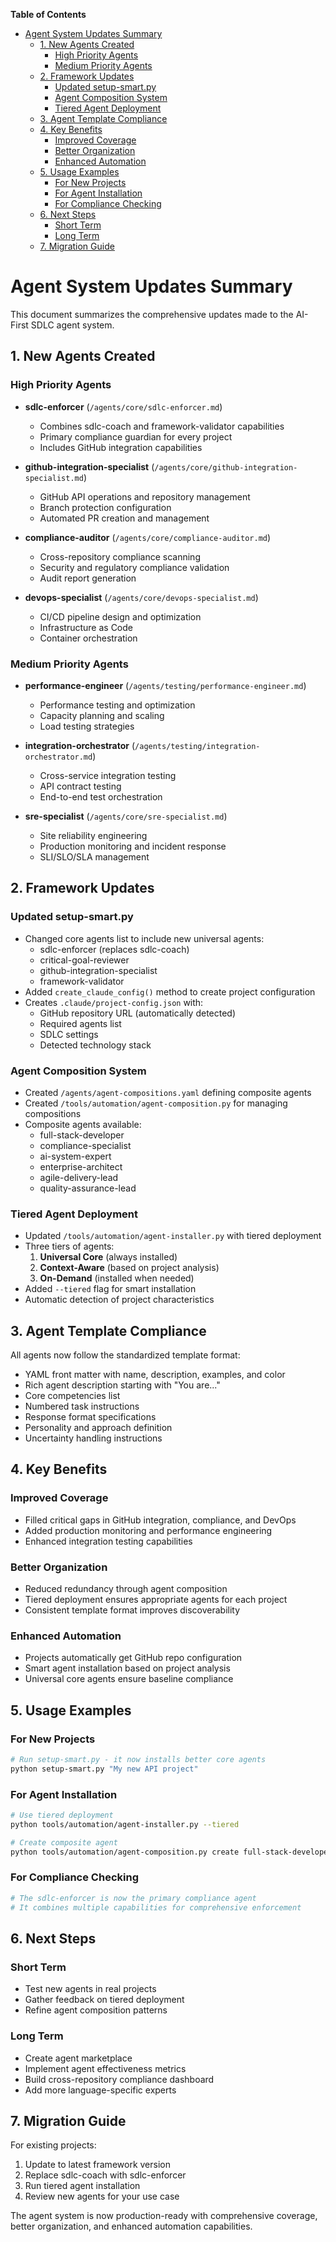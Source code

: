 <!-- START doctoc generated TOC please keep comment here to allow auto update -->
<!-- DON'T EDIT THIS SECTION, INSTEAD RE-RUN doctoc TO UPDATE -->
**Table of Contents**

- [Agent System Updates Summary](#agent-system-updates-summary)
  - [1. New Agents Created](#1-new-agents-created)
    - [High Priority Agents](#high-priority-agents)
    - [Medium Priority Agents](#medium-priority-agents)
  - [2. Framework Updates](#2-framework-updates)
    - [Updated setup-smart.py](#updated-setup-smartpy)
    - [Agent Composition System](#agent-composition-system)
    - [Tiered Agent Deployment](#tiered-agent-deployment)
  - [3. Agent Template Compliance](#3-agent-template-compliance)
  - [4. Key Benefits](#4-key-benefits)
    - [Improved Coverage](#improved-coverage)
    - [Better Organization](#better-organization)
    - [Enhanced Automation](#enhanced-automation)
  - [5. Usage Examples](#5-usage-examples)
    - [For New Projects](#for-new-projects)
    - [For Agent Installation](#for-agent-installation)
    - [For Compliance Checking](#for-compliance-checking)
  - [6. Next Steps](#6-next-steps)
    - [Short Term](#short-term)
    - [Long Term](#long-term)
  - [7. Migration Guide](#7-migration-guide)

<!-- END doctoc generated TOC please keep comment here to allow auto update -->

# Agent System Updates Summary

This document summarizes the comprehensive updates made to the AI-First SDLC agent system.

## 1. New Agents Created

### High Priority Agents
- **sdlc-enforcer** (`/agents/core/sdlc-enforcer.md`)
  - Combines sdlc-coach and framework-validator capabilities
  - Primary compliance guardian for every project
  - Includes GitHub integration capabilities
  
- **github-integration-specialist** (`/agents/core/github-integration-specialist.md`)
  - GitHub API operations and repository management
  - Branch protection configuration
  - Automated PR creation and management
  
- **compliance-auditor** (`/agents/core/compliance-auditor.md`)
  - Cross-repository compliance scanning
  - Security and regulatory compliance validation
  - Audit report generation
  
- **devops-specialist** (`/agents/core/devops-specialist.md`)
  - CI/CD pipeline design and optimization
  - Infrastructure as Code
  - Container orchestration

### Medium Priority Agents
- **performance-engineer** (`/agents/testing/performance-engineer.md`)
  - Performance testing and optimization
  - Capacity planning and scaling
  - Load testing strategies
  
- **integration-orchestrator** (`/agents/testing/integration-orchestrator.md`)
  - Cross-service integration testing
  - API contract testing
  - End-to-end test orchestration
  
- **sre-specialist** (`/agents/core/sre-specialist.md`)
  - Site reliability engineering
  - Production monitoring and incident response
  - SLI/SLO/SLA management

## 2. Framework Updates

### Updated setup-smart.py
- Changed core agents list to include new universal agents:
  - sdlc-enforcer (replaces sdlc-coach)
  - critical-goal-reviewer
  - github-integration-specialist
  - framework-validator
- Added `create_claude_config()` method to create project configuration
- Creates `.claude/project-config.json` with:
  - GitHub repository URL (automatically detected)
  - Required agents list
  - SDLC settings
  - Detected technology stack

### Agent Composition System
- Created `/agents/agent-compositions.yaml` defining composite agents
- Created `/tools/automation/agent-composition.py` for managing compositions
- Composite agents available:
  - full-stack-developer
  - compliance-specialist
  - ai-system-expert
  - enterprise-architect
  - agile-delivery-lead
  - quality-assurance-lead

### Tiered Agent Deployment
- Updated `/tools/automation/agent-installer.py` with tiered deployment
- Three tiers of agents:
  1. **Universal Core** (always installed)
  2. **Context-Aware** (based on project analysis)
  3. **On-Demand** (installed when needed)
- Added `--tiered` flag for smart installation
- Automatic detection of project characteristics

## 3. Agent Template Compliance

All agents now follow the standardized template format:
- YAML front matter with name, description, examples, and color
- Rich agent description starting with "You are..."
- Core competencies list
- Numbered task instructions
- Response format specifications
- Personality and approach definition
- Uncertainty handling instructions

## 4. Key Benefits

### Improved Coverage
- Filled critical gaps in GitHub integration, compliance, and DevOps
- Added production monitoring and performance engineering
- Enhanced integration testing capabilities

### Better Organization
- Reduced redundancy through agent composition
- Tiered deployment ensures appropriate agents for each project
- Consistent template format improves discoverability

### Enhanced Automation
- Projects automatically get GitHub repo configuration
- Smart agent installation based on project analysis
- Universal core agents ensure baseline compliance

## 5. Usage Examples

### For New Projects
```bash
# Run setup-smart.py - it now installs better core agents
python setup-smart.py "My new API project"
```

### For Agent Installation
```bash
# Use tiered deployment
python tools/automation/agent-installer.py --tiered

# Create composite agent
python tools/automation/agent-composition.py create full-stack-developer
```

### For Compliance Checking
```bash
# The sdlc-enforcer is now the primary compliance agent
# It combines multiple capabilities for comprehensive enforcement
```

## 6. Next Steps

### Short Term
- Test new agents in real projects
- Gather feedback on tiered deployment
- Refine agent composition patterns

### Long Term
- Create agent marketplace
- Implement agent effectiveness metrics
- Build cross-repository compliance dashboard
- Add more language-specific experts

## 7. Migration Guide

For existing projects:
1. Update to latest framework version
2. Replace sdlc-coach with sdlc-enforcer
3. Run tiered agent installation
4. Review new agents for your use case

The agent system is now production-ready with comprehensive coverage, better organization, and enhanced automation capabilities.